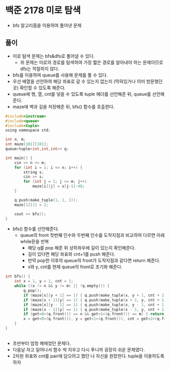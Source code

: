 # 백준 2178 미로 탐색
- bfs 알고리즘을 이용하여 풀어낸 문제

## 풀이
- 미로 탐색 문제는 bfs&dfs로 풀어낼 수 있다.
  - 위 문제는 미로의 경로를 탐색하여 가장 짧은 경로를 알아내야 하는 문제이므로 dfs는 적절하지 않다.
- bfs를 이용하여 queue를 사용해 문제를 풀 수 있다.
- 우선 배열을 선언하여 해당 좌표로 갈 수 있는지 없는지 (막혀있거나 이미 방문했던 곳) 확인할 수 있도록 해준다.
- queue에 행, 열, cnt를 넣을 수 있도록 tuple 헤더를 선언해준 뒤, queue를 선언해준다.
- maze에 벽과 길을 저장해준 뒤, bfs() 함수를 호출한다.

```C
#include<iostream>
#include<queue>
#include<tuple>
using namespace std;

int n, m;
int maze[101][101];
queue<tuple<int,int,int>> q;

int main() {
	cin >> n >> m;
	for (int i = 1; i <= n; i++) {
		string s;
		cin >> s;
		for (int j = 1; j <= m; j++)
			maze[i][j] = s[j-1]-48;
	}

	q.push(make_tuple(1, 1, 1));
	maze[1][1] = 2;

	cout << bfs();
}
```

- bfs() 함수를 선언해준다.
  - queue의 front 첫번쨰 인수와 두번째 인수를 도착지점과 비교하여 다르면 아래 while문을 반복
    - 해당 q를 pop 해준 뒤 상하좌우에 길이 있는지 확인해준다.
    - 길이 있다면 해당 좌표와 cnt+1를 push 해준다.
    - 만약 pop한 이후의 queue의 front가 도착지점과 같다면 return 해준다.
    - x와 y, cnt를 현제 queue의 front로 초기화 해준다.

```C
int bfs() {
	int x = 1, y = 1, cnt = 1;
	while ((x != n && y != m) || !q.empty()) {
		q.pop();
		if (maze[x][y + 1] == 1) { q.push(make_tuple(x, y + 1, cnt + 1)); maze[x][y + 1] = 2; }
		if (maze[x + 1][y] == 1) { q.push(make_tuple(x + 1, y, cnt + 1)); maze[x + 1][y] = 2; }
		if (maze[x][y - 1] == 1) { q.push(make_tuple(x, y - 1, cnt + 1)); maze[x][y - 1] = 2; }
		if (maze[x - 1][y] == 1) { q.push(make_tuple(x - 1, y, cnt + 1)); maze[x - 1][y] = 2; }
		if (get<0>(q.front()) == n && get<1>(q.front()) == m) { return get<2>(q.front()); }
		x = get<0>(q.front()), y = get<1>(q.front()), cnt = get<2>(q.front());
	}
}
```

##
- 초반부터 엄청 해매었던 문제다.
- 다음날 자고 일어나서 함수 싹 지우고 다시 푸니까 굉장히 쉬운 문제였다.
- 2차원 좌표와 cnt를 pair에 담으려고 했던 나 자신을 원망한다. tuple을 이용하도록 하자
